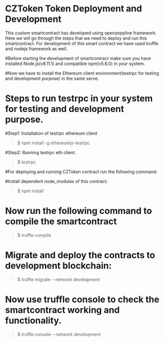 # CZToken Token Deployment and Development
This custom smartcontract has developed using openzeppline framework. Here we will go through the steps that we need to deploy and run this smartcontract.
For development of this smart contract we have used truffle and nodejs framework as well.

#Before starting the development of smartcontract make sure you have installed Node.js(v8.11.1) and compatible npm(v5.6.0) in your system.


#Now we have to install the Ethereum client environment(testrpc for testing and development purpose) in the same serve.

# Steps to run testrpc in your system for testing and development purpose.

#Step1: Installation of testrpc ethereum client 
> $ npm install -g ethereumjs-testrpc

#Step2: Running testrpc eth client.

> $ testrpc

#For deploying and running CZToken contract run the following command:

#Install dependent node_modules of this contract:
> $ npm install
# Now run the following command to compile the smartcontract
> $ truffle compile
# Migrate and deploy the contracts to development blockchain:
>$ truffle migrate --network development
# Now use truffle console to check the smartcontract working and functionality.
> $ truffle console --network development 

